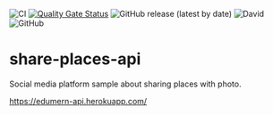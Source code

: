 ![CI](https://github.com/vbxcoder/share-places-api/workflows/CI/badge.svg)
[![Quality Gate Status](https://sonarcloud.io/api/project_badges/measure?project=vbxcoder_share-places-api&metric=alert_status)](https://sonarcloud.io/dashboard?id=vbxcoder_share-places-api)
![GitHub release (latest by date)](https://img.shields.io/github/v/release/vbxcoder/share-places-api?label=latest-release)
![David](https://img.shields.io/david/vbxcoder/share-places-api)
![GitHub](https://img.shields.io/github/license/vbxcoder/share-places-api)

# share-places-api
Social media platform sample about sharing places with photo.

https://edumern-api.herokuapp.com/
